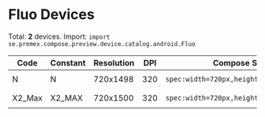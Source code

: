 # Fluo Devices

Total: **2** devices. Import: `import se.premex.compose.preview.device.catalog.android.Fluo`

| Code | Constant | Resolution | DPI | Compose Spec | Preview Usage |
|------|----------|------------|-----|-------------|---------------|
| N | N | 720x1498 | 320 | `spec:width=720px,height=1498px,dpi=320` | `@Preview(device = Fluo.N)` |
| X2_Max | X2_MAX | 720x1500 | 320 | `spec:width=720px,height=1500px,dpi=320` | `@Preview(device = Fluo.X2_MAX)` |

<!-- Generated automatically. Do not edit manually. -->
